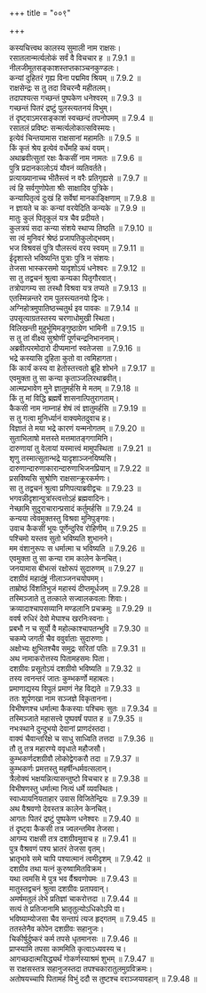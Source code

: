 +++
title = "००९"

+++


  
कस्यचित्त्वथ कालस्य सुमाली नाम राक्षसः।  
रसातलान्मर्त्यलोकं सर्वं वै विचचार ह ॥ 7.9.1 ॥   
नीलजीमूतसङ्काशस्तप्तकाञ्चनकुण्डलः।  
कन्यां दुहितरं गृह्य विना पद्ममिव श्रियम् ॥ 7.9.2 ॥   
राक्षसेन्द्रः स तु तदा विचरन्वै महीतलम्।  
तदापश्यत्स गच्छन्तं पुष्पकेण धनेश्वरम् ॥ 7.9.3 ॥   
गच्छन्तं पितरं द्रष्टुं पुलस्त्यतनयं विभुम्।  
तं दृष्ट्वाऽमरसङ्काशं स्वच्छन्दं तपनोपमम् ॥ 7.9.4 ॥   
रसातलं प्रविष्टः सन्मर्त्यलोकात्सविस्मयः।  
इत्येवं चिन्तयामास राक्षसानां महामतिः ॥ 7.9.5 ॥   
किं कृतं श्रेय इत्येवं वर्धेमहि कथं वयम्।  
अथाब्रवीत्सुतां रक्षः कैकसीं नाम नामतः ॥ 7.9.6 ॥   
पुत्रि प्रदानकालोऽयं यौवनं व्यतिवर्तते।  
प्रत्याख्यानाच्च भीतैस्त्वं न वरैः प्रतिगृह्यसे ॥ 7.9.7 ॥   
त्वं हि सर्वगुणोपेता श्रीः साक्षादिव पुत्रिके।  
कन्यापितृत्वं दुःखं हि सर्वेषां मानकाङ्क्षिणाम् ॥ 7.9.8 ॥   
न ज्ञायते च कः कन्यां वरयेदिति कन्यके ॥ 7.9.9 ॥   
मातुः कुलं पितृकुलं यत्र चैव प्रदीयते।  
कुलत्रयं सदा कन्या संशये स्थाप्य तिष्ठति ॥ 7.9.10 ॥   
सा त्वं मुनिवरं श्रेष्ठं प्रजापतिकुलोद्भवम्।  
भज विश्रवसं पुत्रि पौलस्त्यं वरय स्वयम् ॥ 7.9.11 ॥   
ईदृशास्ते भविष्यन्ति पुत्राः पुत्रि न संशयः।  
तेजसा भास्करसमो यादृशोऽयं धनेश्वरः ॥ 7.9.12 ॥   
सा तु तद्वचनं श्रुत्वा कन्यका पितृगौरवात्।  
तत्रोपागम्य सा तस्थौ विश्रवा यत्र तप्यते ॥ 7.9.13 ॥   
एतस्मिन्नन्तरे राम पुलस्त्यतनयो द्विजः।  
अग्निहोत्रमुपातिष्ठच्चतुर्थ इव पावकः ॥ 7.9.14 ॥   
उपसृत्याग्रतस्तस्य चरणाधोमुखी स्थिता।  
विलिखन्ती मुहुर्भूमिमङ्गुष्ठाग्रेण भामिनी ॥ 7.9.15 ॥   
स तु तां वीक्ष्य सुश्रोणीं पूर्णचन्द्रनिभाननाम्।  
अब्रवीत्परमोदारो दीप्यमानां स्वतेजसा ॥ 7.9.16 ॥   
भद्रे कस्यासि दुहिता कुतो वा त्वमिहागता।  
किं कार्यं कस्य वा हेतोस्तत्त्वतो ब्रूहि शोभने ॥ 7.9.17 ॥   
एवमुक्ता तु सा कन्या कृताञ्जलिरथाब्रवीत्।  
आत्मप्रभावेण मुने ज्ञातुमर्हसि मे मतम् ॥ 7.9.18 ॥   
किं तु मां विद्धि ब्रह्मर्षे शासनात्पितुरागताम्।  
कैकसी नाम नाम्नाहं शेषं त्वं ज्ञातुमर्हसि ॥ 7.9.19 ॥   
स तु गत्वा मुनिर्ध्यानं वाक्यमेतदुवाच ह।  
विज्ञातं ते मया भद्रे कारणं यन्मनोगतम् ॥ 7.9.20 ॥   
सुताभिलाषो मत्तस्ते मत्तमातङ्गगामिनि।  
दारुणायां तु वेलायां यस्मात्त्वं मामुपस्थिता ॥ 7.9.21 ॥   
शृणु तस्मात्सुतान्भद्रे यादृशाञ्जनयिष्यसि।  
दारुणान्दारुणाकारान्दारुणाभिजनप्रियान् ॥ 7.9.22 ॥   
प्रसविष्यसि सुश्रोणि राक्षसान्क्रूरकर्मणः।  
सा तु तद्वचनं श्रुत्वा प्रणिपत्याब्रवीद्वचः ॥ 7.9.23 ॥   
भगवन्नीदृशान्पुत्रांस्त्वत्तोऽहं ब्रह्मवादिनः।  
नेच्छामि सुदुराचारान्प्रसादं कर्तुमर्हसि ॥ 7.9.24 ॥   
कन्यया त्वेवमुक्तस्तु विश्रवा मुनिपुङ्गवः।  
उवाच कैकसीं भूयः पूर्णेन्दुरिव रोहिणीम् ॥ 7.9.25 ॥   
पश्चिमो यस्तव सुतो भविष्यति शुभानने।  
मम वंशानुरूपः स धर्मात्मा च भविष्यति ॥ 7.9.26 ॥   
एवमुक्ता तु सा कन्या राम कालेन केनचित्।  
जनयामास बीभत्सं रक्षोरूपं सुदारुणम् ॥ 7.9.27 ॥   
दशग्रीवं महादंष्ट्रं नीलाञ्जनचयोपमम्।  
ताम्रोष्ठं विंशतिभुजं महास्यं दीप्तमूर्धजम् ॥ 7.9.28 ॥   
तस्मिञ्जाते तु तत्काले सज्वालकवलाः शिवाः।  
क्रव्यादाश्चापसव्यानि मण्डलानि प्रचक्रमुः ॥ 7.9.29 ॥   
ववर्ष रुधिरं देवो मेघाश्च खरनिःस्वनाः।  
प्रबभौ न च सूर्यो वै महोल्काश्चापतन्भुवि ॥ 7.9.30 ॥   
चकम्पे जगती चैव ववुर्वाताः सुदारुणाः।  
अक्षोभ्यः क्षुभितश्चैव समुद्रः सरितां पतिः ॥ 7.9.31 ॥   
अथ नामाकरोत्तस्य पितामहसमः पिता।  
दशग्रीवः प्रसूतोऽयं दशग्रीवो भविष्यति ॥ 7.9.32 ॥   
तस्य त्वनन्तरं जातः कुम्भकर्णो महाबलः।  
प्रमाणाद्यस्य विपुलं प्रमाणं नेह विद्यते ॥ 7.9.33 ॥   
ततः शूर्पणखा नाम सञ्जज्ञे विकृतानना।  
विभीषणश्च धर्मात्मा कैकस्याः पश्चिमः सुतः ॥ 7.9.34 ॥   
तस्मिञ्जाते महासत्त्वे पुष्पवर्षं पपात ह ॥ 7.9.35 ॥   
नभःस्थाने दुन्दुभयो देवानां प्राणदंस्तदा।  
वाक्यं चैवान्तरिक्षे च साधु साध्विति तत्तदा ॥ 7.9.36 ॥   
तौ तु तत्र महारण्ये ववृधाते महौजसौ।  
कुम्भकर्णदशग्रीवौ लोकोद्वेगकरौ तदा ॥ 7.9.37 ॥   
कुम्भकर्णः प्रमत्तस्तु महर्षीन्धर्मवत्सलान्।  
त्रैलोक्यं भक्षयन्नित्यासन्तुष्टो विचचार ह ॥ 7.9.38 ॥   
विभीषणस्तु धर्मात्मा नित्यं धर्मे व्यवस्थितः।  
स्वाध्यायनियताहार उवास विजितेन्द्रियः ॥ 7.9.39 ॥   
अथ वैश्रवणो देवस्तत्र कालेन केनचित्।  
आगतः पितरं द्रष्टुं पुष्पकेण धनेश्वरः ॥ 7.9.40 ॥   
तं दृष्ट्वा कैकसी तत्र ज्वलन्तमिव तेजसा।  
आगम्य राक्षसी तत्र दशग्रीवमुवाच ह ॥ 7.9.41 ॥   
पुत्र वैश्रवणं पश्य भ्रातरं तेजसा वृतम्।  
भ्रातृभावे समे चापि पश्यात्मानं त्वमीदृशम् ॥ 7.9.42 ॥   
दशग्रीव तथा यत्नं कुरुष्वामितविक्रम।  
यथा त्वमसि मे पुत्र भव र्वैश्रवणोपमः ॥ 7.9.43 ॥   
मातुस्तद्वचनं श्रुत्वा दशग्रीवः प्रतापवान्।  
अमर्षमतुलं लेभे प्रतिज्ञां चाकरोत्तदा ॥ 7.9.44 ॥   
सत्यं ते प्रतिजानामि भ्रातृतुल्योऽधिकोऽपि वा।  
भविष्याम्योजसा चैव सन्तापं त्यज हृद्गतम् ॥ 7.9.45 ॥   
ततस्तेनैव कोपेन दशग्रीवः सहानुजः।  
चिकीर्षुर्दुष्करं कर्म तपसे धृतमानसः ॥ 7.9.46 ॥   
प्राप्स्यामि तपसा काममिति कृत्वाऽध्यवस्य च।  
आगच्छदात्मसिद्ध्यर्थं गोकर्णस्याश्रमं शुभम् ॥ 7.9.47 ॥   
स राक्षसस्तत्र सहानुजस्तदा तपश्चकारातुलमुग्रविक्रमः।  
अतोषयच्चापि पितामहं विभुं ददौ स तुष्टश्च वराञ्जयावहान् ॥ 7.9.48 ॥   
